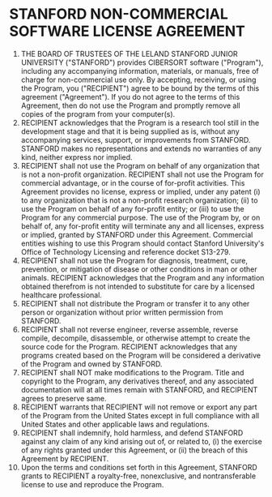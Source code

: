 # STANFORD NON-COMMERCIAL SOFTWARE LICENSE AGREEMENT

1.	THE BOARD OF TRUSTEES OF THE LELAND STANFORD JUNIOR UNIVERSITY ("STANFORD") provides CIBERSORT software ("Program"), including any accompanying information, materials, or manuals, free of charge for non-commercial use only. By accepting, receiving, or using the Program, you ("RECIPIENT") agree to be bound by the terms of this agreement ("Agreement"). If you do not agree to the terms of this Agreement, then do not use the Program and promptly remove all copies of the program from your computer(s).  
2.	RECIPIENT acknowledges that the Program is a research tool still in the development stage and that it is being supplied as is, without any accompanying services, support, or improvements from STANFORD. STANFORD makes no representations and extends no warranties of any kind, neither express nor implied.  
3.	RECIPIENT shall not use the Program on behalf of any organization that is not a non-profit organization. RECIPIENT shall not use the Program for commercial advantage, or in the course of for-profit activities. This Agreement provides no license, express or implied, under any patent (i) to any organization that is not a non-profit research organization; (ii) to use the Program on behalf of any for-profit entity; or (iii) to use the Program for any commercial purpose. The use of the Program by, or on behalf of, any for-profit entity will terminate any and all licenses, express or implied, granted by STANFORD under this Agreement. Commercial entities wishing to use this Program should contact Stanford University's Office of Technology Licensing and reference docket S13-279.  
4.	RECIPIENT shall not use the Program for diagnosis, treatment, cure, prevention, or mitigation of disease or other conditions in man or other animals. RECIPIENT acknowledges that the Program and any information obtained therefrom is not intended to substitute for care by a licensed healthcare professional.  
5.	RECIPIENT shall not distribute the Program or transfer it to any other person or organization without prior written permission from STANFORD.  
6.	RECIPIENT shall not reverse engineer, reverse assemble, reverse compile, decompile, disassemble, or otherwise attempt to create the source code for the Program. RECIPIENT acknowledges that any programs created based on the Program will be considered a derivative of the Program and owned by STANFORD.   
7.	RECIPIENT shall NOT make modifications to the Program. Title and copyright to the Program, any derivatives thereof, and any associated documentation will at all times remain with STANFORD, and RECIPIENT agrees to preserve same.  
8.	RECIPIENT warrants that RECIPIENT will not remove or export any part of the Program from the United States except in full compliance with all United States and other applicable laws and regulations.  
9.	RECIPIENT shall indemnify, hold harmless, and defend STANFORD against any claim of any kind arising out of, or related to, (i) the exercise of any rights granted under this Agreement, or (ii) the breach of this Agreement by RECIPIENT.  
10.	Upon the terms and conditions set forth in this Agreement, STANFORD grants to RECIPIENT a royalty-free, nonexclusive, and nontransferable license to use and reproduce the Program.  
